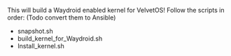 This will build a Waydroid enabled kernel for VelvetOS!
Follow the scripts in order: (Todo convert them to Ansible)
- snapshot.sh
- build_kernel_for_Waydroid.sh
- Install_kernel.sh
